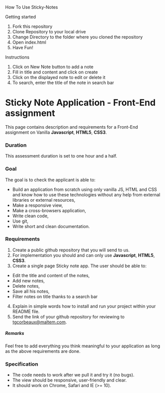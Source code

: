 How To Use Sticky-Notes

Getting started
1. Fork this repository
2. Clone Repository to your local drive
3. Change Directory to the folder where you cloned the repository 
4. Open index.html
5. Have Fun!

Instructions
1. Click on New Note button to add a note
2. Fill in title and content and click on create 
3. Click on the displayed note to edit or delete it
4. To search, enter the title of the note in search bar

# Sticky Note Application - Front-End assignment

This page contains description and requirements for a Front-End assignment on Vanilla **Javascript**, **HTML5**, **CSS3**.

### Duration

This assessment duration is set to one hour and a half.

### Goal

The goal is to check the applicant is able to:
- Build an application from scratch using only vanilla JS, HTML and CSS and know how to use these technologies without any help from external libraries or external resources,
- Make a responsive view,
- Make a cross-browsers application,
- Write clean code,
- Use git,
- Write short and clean documentation.

### Requirements

1. Create a public github repository that you will send to us.
2. For implementation you should and can only use **Javascript**, **HTML5**, **CSS3**.
3. Create a single page Sticky note app. The user should be able to:
  - Edit the title and content of the notes,
  - Add new notes,
  - Delete notes,
  - Save all his notes,
  - Filter notes on title thanks to a search bar
4. Explain in simple words how to install and run your project within your README file.
5. Send the link of your github repository for reviewing to [tgcorbeaux@maltem.com](mailto:tgcorbeaux@maltem.com).

##### Remarks
Feel free to add everything you think meaningful to your application as long as the above requirements are done.

### Specification

* The code needs to work after we pull it and try it (no bugs).
* The view should be responsive, user-friendly and clear.
* It should work on Chrome, Safari and IE (>= 10).
